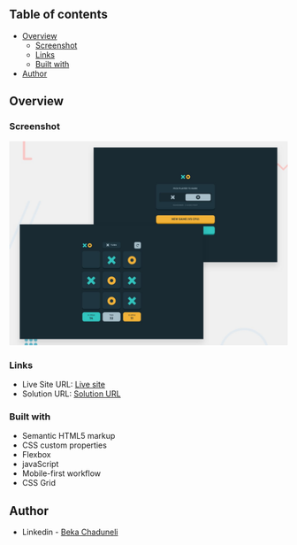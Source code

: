 ## Table of contents

- [Overview](#overview)
  - [Screenshot](#screenshot)
  - [Links](#links)
  - [Built with](#built-with)
- [Author](#author)


## Overview

### Screenshot

![](/preview.jpg)

### Links

- Live Site URL: [Live site](https://bekaChaduneli.github.io/tic-tac-toe)
- Solution URL: [Solution URL](https://github.com/bekaChaduneli/tic-tac-toe)

### Built with

- Semantic HTML5 markup
- CSS custom properties
- Flexbox
- javaScript
- Mobile-first workflow
- CSS Grid

## Author

- Linkedin - [Beka Chaduneli](https://www.linkedin.com/in/beka-chaduneli-28203422b/)
